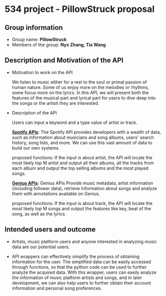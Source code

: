 # 534 project - PillowStruck proposal 
## Group information
- Group name: **PillowStruck**
- Members of the group: **Nyx Zhang, Tia Wang**

## Description and Motivation of the API
- Motivation to work on the API
  
  We listen to music either for a rest to the soul or primal passion of human nature. Some of us enjoy more on the melodies or rhythms, some focus more on the lyrics. 
  In this API, we will present both the features of the musical part and lyrical part for users to dive deep into the songs or the artisit they are interested.

- Description of the APi
  
  Users can input a keyword and a type value of artist or track.
  
  [**Spotify APIs**](https://developer.spotify.com/documentation/web-api/reference/#/): The Spotify API provides developers with a wealth of data, such as information about musicians and song albums, users' search history, song lists, and more. We can use   this vast amount of data to build our own systems.
  
  proposed functions: If the input is about artist, the API will locate the most likely top M artist and output all their albums, all the tracks from each album and output the top selling albums and the most played songs.
  
  [**Genius APIs**](https://docs.genius.com/): Genius APIs Provide music metadata, artist information (including follower data), retrieve information about songs and analyze them with annotations available on Genius.
  
  proposed functions: If the input is about track, the API will locate the most likely top M songs and output the features like key, beat of the song, as well as the lyrics.

## Intended users and outcome
- Artists, music platform users and anyone interested in analyzing music data are our potential users.

- API wrappers can effectively simplify the process of obtaining information for the user. The simplified data can be easily accessed through functions, so that the python code can be used to further analyze the acquired data. With this wrapper, users can easily analyze the information of music platform artists and songs, and in later development, we can also help users to further obtain their account information and personal song preferences.
